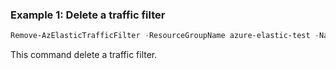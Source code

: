### Example 1: Delete a traffic filter
```powershell
Remove-AzElasticTrafficFilter -ResourceGroupName azure-elastic-test -Name elastic-pwsh02
```

This command delete a traffic filter.